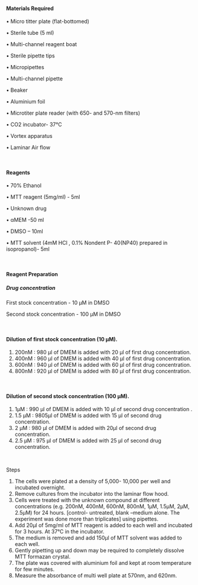 #### Materials Required
• Micro titter plate (flat-bottomed)

•	Sterile   tube (5 ml) 

•	Multi-channel reagent boat

•	Sterile pipette tips

•	Micropipettes

•	Multi-channel pipette

•	Beaker

•	Aluminium foil

•	Microtiter plate reader (with 650- and 570-nm filters)

•	CO2 incubator- 37°C

•	Vortex apparatus

•	Laminar Air flow


&nbsp;

#### Reagents

• 70% Ethanol

• MTT reagent (5mg/ml)   -  5ml

•    Unknown drug

•    αMEM -50 ml

•    DMSO – 10ml

•    MTT solvent (4mM  HCl , 0.1% Nondent P- 40(NP40) prepared in isopropanol)-  5ml

&nbsp;

#### Reagent Preparation

##### Drug concentration

First stock concentration - 10 µM in DMSO

Second stock concentration - 100 µM in DMSO

&nbsp;

#### Dilution of first stock concentration (10 µM).

1. 200nM :  980 µl of DMEM is added with 20 µl  of first drug  concentration.
2. 400nM :  960 µl of DMEM is added with 40 µl  of first drug  concentration.
3. 600nM :  940 µl of DMEM is added with 60 µl  of first drug  concentration.
4. 800nM :  920 µl of DMEM is added with 80 µl  of first drug  concentration.


&nbsp;

#### Dilution of second stock concentration (100 µM).

1. 1µM :     990 µl of DMEM is added with 10 µl  of second drug  concentration .
2. 1.5 µM :  9805µl of DMEM is added with 15 µl  of second drug  concentration.
3. 2 µM :     980 µl of DMEM is added with 20µl  of second drug  concentration.
4. 2.5 µM :  975 µl of DMEM is added with 25 µl  of second drug  concentration.
 

&nbsp;

Steps

1. The cells were plated at a density of 5,000- 10,000 per well and incubated overnight.
2. Remove cultures from the incubator into the laminar flow hood.
3. Cells were treated with the unknown compound at different concentrations (e.g. 200nM, 400nM, 600nM, 800nM, 1µM, 1.5µM, 2µM, 2.5µM) for 24 hours. [control- untreated, blank –medium alone. The experiment was done more than triplicates] using pipettes.
4. Add 20µl of 5mg/ml of MTT reagent is added to each well and incubated for 3 hours. At 37°C in the incubator.
5. The medium is removed and add 150µl of MTT solvent was added to each well.
6. Gently pipetting up and down may be required to completely dissolve MTT formazan crystal.
7. The plate was covered with aluminium foil and kept at room temperature for few minutes.
8. Measure the absorbance of multi well plate at 570nm, and 620nm.

